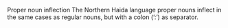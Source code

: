 Proper noun inflection
The Northern Haida language proper nouns inflect in the same cases as regular
nouns, but with a colon (ʼ:ʼ) as separator.



